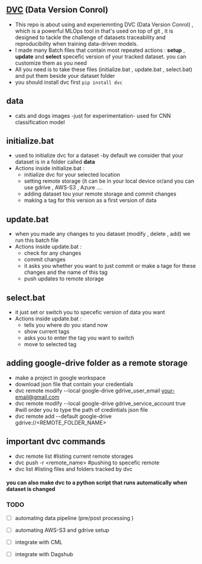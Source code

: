 ## [DVC](https://github.com/iterative/dvc) (Data Version Conrol)

- This repo is about using and experiemnting DVC (Data Version Conrol) , which is a powerful MLOps tool in that's used on top of git , it is designed to tackle the challenge of datasets traceability and reproducibility when training data-driven models.
- I made many Batch files that contain most repeated actions : **setup** , **update** and **select** specefic version of your tracked dataset. you can customize them as you need
- All you need is to take these files (initialize.bat , update.bat , select.bat) and put them beside your dataset folder
- you should install dvc first `pip install dvc`

## data
* cats and dogs images -just for experimentation- used for  CNN classification model 

## initialize.bat
- used to initialize dvc for a dataset -by default we consider that your dataset is in a folder called **data**
- Actions inside initialize.bat :
   - initialize dvc for your selected location
   - setting remote storage (it can be in your local device or/and you can use gdrive , AWS-S3 , Azure ....
   - adding dataset tou your remote storage and commit changes
   - making a tag for this version as a first version of data  

## update.bat
- when you made any changes to you dataset (modify , delete , add) we run this batch file
- Actions inside update.bat :
   - check for any changes
   - commit changes
   - it asks you whether you want to just commit or make a tage for these changes and the name of this tag
   - push updates to remote storage
     
## select.bat
- it just set or switch you to specefic version of data you want
- Actions inside update.bat :
   - tells you where do you stand now
   - show current tags 
   - asks you to enter the tag you want to switch
   - move to selected tag
     

## adding google-drive folder as a remote storage
* make a project in google workspace
* download json file that contain your credentials
* dvc remote modify --local google-drive gdrive_user_email your-email@gmail.com
* dvc remote modify --local google-drive gdrive_service_account true #will order you to type the path of credintials json file
* dvc remote add --default google-drive gdrive://<REMOTE_FOLDER_NAME>

## important dvc commands 
* dvc remote list   #listing current remote storages
* dvc push -r <remote_name> #pushing to specefic remote
* dvc list  #listing files and folders tracked by dvc

####  you can also make dvc to a python script that runs automatically when dataset is changed

### TODO
- [ ] automating data pipeline (pre/post processing )
- [ ] automating AWS-S3 and gdrive setup 
- [ ] integrate with CML
- [ ] integrate with Dagshub
  
